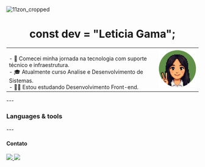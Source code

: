 ![11zon_cropped](https://github.com/user-attachments/assets/f2383a36-8196-4689-b778-20d11684784b)
<h1 align="center">const dev = "Leticia Gama";</h1>

<table align="center">
  <tr>
    <td>
<br>- 🌸 Comecei minha jornada na tecnologia com suporte técnico e infraestrutura.
<br>- 🎓 Atualmente curso Analise e Desenvolvimento de Sistemas.
<br>- 👩‍💻 Estou estudando Desenvolvimento Front-end.
    </td>
    <td align="right">
      <img src="./imagens/fotor-20250701173142.png" width="150px"/>
    </td>
  </tr>
</table>

--- <h3>Languages & tools</h3>

--- <h4>Contato</h4>
  <p align="left">
  <a href="lelegamaoliver@gmail.com" target="_blank">
    <img src="https://img.shields.io/badge/Gmail-D14836?style=for-the-badge&logo=gmail&logoColor=white" />
  </a>
  <a href="https://www.linkedin.com/in/leticia-gama-oliveira-28453b171" target="_blank">
    <img src="https://img.shields.io/badge/LinkedIn-0077B5?style=for-the-badge&logo=linkedin&logoColor=white" />
  </a>
</p>
